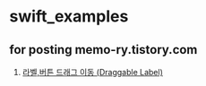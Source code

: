 # swift_examples 
## for posting memo-ry.tistory.com

1. [라벨,버튼 드래그 이동 (Draggable Label)](https://memo-ry.tistory.com/4)
